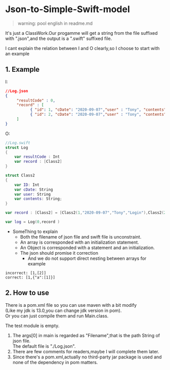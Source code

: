 # Json-to-Simple-Swift-model
> warning: pool english in readme.md<br/>

It's just a ClassWork.Our progamme will get a string from the file suffixed with ".json",and the output is a ".swift" suffixed file.

I cant explain the relation between I and O clearly,so I choose to start with an example
## 1. Example

I:
```json
//Log.json
{ 
     "resultCode" : 0, 
     "record" : [
           { "id": 1, "cDate": "2020-09-07","user" : "Tony", "contents": "Login"},
           { "id": 2, "cDate": "2020-09-07","user" : "Tony", "contents": "Logout"} 
     ]
}
```

O:
```swift
//Log.swift
struct Log
{
    var resultCode : Int
    var record : [Class2]
}

struct Class2
{
    var ID: Int
    var cDate: String
    var user: String
    var contents: String;
}

var record : [Class2] = [Class2(1,"2020-09-07","Tony","Login"),Class2(2,"2020-09-07","Tony","Logout")]

var log = Log(0,record )

```
* SomeThing to explain
  * Both the filename of json file and swift file is unconstraint.
  * An array is corresponded with an initialization statement.
  * An Object is corresponded with a statement and an initialization.
  * The json should promise it correction
    * And we do not support direct nesting between arrays
    for example
```
incorrect: [1,[2]]
correct: [1,{"a":[1]}]
```
## 2. How to use
There is a pom.xml file so you can use maven with a bit modify<br/>
(Like my jdk is 13.0,you can change jdk version in pom).<br/>
Or you can just compile them and run Main.class.

The test module is empty.
1. The args[0] in main is regarded as "Filename",that is the path String of json file.
<br/>The default file is "./Log.json".
2. There are few comments for readers,maybe I will complete them later.
3. Since there's a pom.xml,actually no third-party jar package is used and none of the dependency in pom matters.
